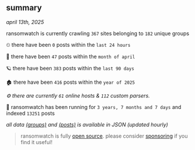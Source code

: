 
## summary
_april 13th, 2025_

ransomwatch is currently crawling `367` sites belonging to `182` unique groups

⏲ there have been `0` posts within the `last 24 hours`

🦈 there have been `47` posts within the `month of april`

🪐 there have been `383` posts within the `last 90 days`

🏚 there have been `416` posts within the `year of 2025`

_⚙️ there are currently `61` online hosts & `112` custom parsers._

🦕 ransomwatch has been running for `3 years, 7 months and 7 days` and indexed `13251` posts

_all data  [(groups)](http://ransomwhat.telemetry.ltd/groups) and [(posts)](http://ransomwhat.telemetry.ltd/posts) is available in JSON (updated hourly)_

> ransomwatch is fully [open source](https://github.com/joshhighet/ransomwatch#ransomwatch--). please consider [sponsoring](https://github.com/sponsors/joshhighet) if you find it useful!
